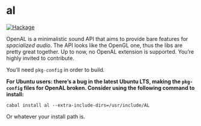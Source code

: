 # al

[![Hackage](https://img.shields.io/badge/hackage-0.1.4.1-orange.svg?style=flat)](https://hackage.haskell.org/package/al)

OpenAL is a minimalistic sound API that aims to provide bare features for *spacialized audio*. The API looks
like the OpenGL one, thus the libs are pretty great together. Up to now, no OpenAL extension is supported.
You’re highly invited to contribute.

You’ll need `pkg-config` in order to build.

**For Ubuntu users: there’s a bug in the latest Ubuntu LTS, making the `pkg-config` files for OpenAL broken.
Consider using the following command to install:**

    cabal install al --extra-include-dirs=/usr/include/AL

Or whatever your install path is.
